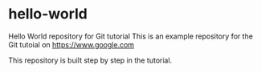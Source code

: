 # hello-world
Hello World repository for Git tutorial
This is an example repository for the Git tutoial on https://www.google.com

This repository is built step by step in the tutorial.